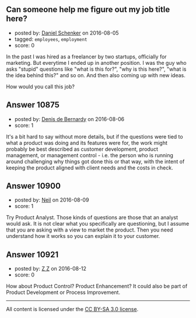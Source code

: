 ## Can someone help me figure out my job title here?

- posted by: [Daniel Schenker](https://stackexchange.com/users/1286606/daniel-schenker) on 2016-08-05
- tagged: `employees`, `employment`
- score: 0

<p>In the past I was hired as a freelancer by two startups, officially for marketing. But everytime I ended up in another position. I was the guy who asks "stupid" questions like "what is this for?", "why is this here?", "what is the idea behind this?" and so on. And then also coming up with new ideas.</p>

<p>How would you call this job?</p>



## Answer 10875

- posted by: [Denis de Bernardy](https://stackexchange.com/users/182468/denis-de-bernardy) on 2016-08-06
- score: 1

<p>It's a bit hard to say without more details, but if the questions were tied to what a product was doing and its features were for, the work might probably be best described as customer development, product management, or management control - i.e. the person who is running around challenging why things got done this or that way, with the intent of keeping the product aligned with client needs and the costs in check.</p>



## Answer 10900

- posted by: [Neil](https://stackexchange.com/users/2711480/neil) on 2016-08-09
- score: 1

<p>Try Product Analyst. Those kinds of questions are those that an analyst would ask. It is not clear what you specifically are questioning, but I assume that you are asking with a view to market the product. Then you need understand how it works so you can explain it to your customer. </p>



## Answer 10921

- posted by: [Z Z](https://stackexchange.com/users/7691178/z-z) on 2016-08-12
- score: 0

<p>How about Product Control? Product Enhancement? It could also be part of Product Development or Process Improvement.</p>




---

All content is licensed under the [CC BY-SA 3.0 license](https://creativecommons.org/licenses/by-sa/3.0/).
